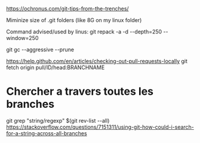https://ochronus.com/git-tips-from-the-trenches/

Miminize size of .git folders (like 8G on my linux folder)

Command advised/used by linus:
git repack -a -d --depth=250 --window=250

git gc --aggressive --prune

https://help.github.com/en/articles/checking-out-pull-requests-locally
 git fetch origin pull/ID/head:BRANCHNAME


# Chercher a travers toutes les branches
git grep "string/regexp" $(git rev-list --all)
https://stackoverflow.com/questions/7151311/using-git-how-could-i-search-for-a-string-across-all-branches

